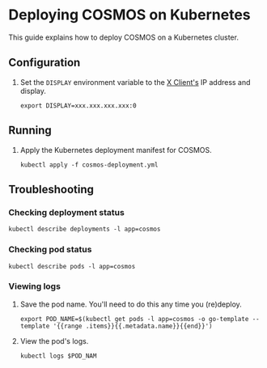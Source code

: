 # Deploying COSMOS on Kubernetes

This guide explains how to deploy COSMOS on a Kubernetes cluster.

## Configuration

1. Set the `DISPLAY` environment variable to the [X Client's](https://en.wikipedia.org/wiki/X_Window_System) IP address and display.
   ```
   export DISPLAY=xxx.xxx.xxx.xxx:0
   ```

## Running

1. Apply the Kubernetes deployment manifest for COSMOS.
   ```
   kubectl apply -f cosmos-deployment.yml
   ```

## Troubleshooting

### Checking deployment status

```
kubectl describe deployments -l app=cosmos
```

### Checking pod status

```
kubectl describe pods -l app=cosmos
```

### Viewing logs

1. Save the pod name. You'll need to do this any time you (re)deploy.
   ```
   export POD_NAME=$(kubectl get pods -l app=cosmos -o go-template --template '{{range .items}}{{.metadata.name}}{{end}}')
   ```

2. View the pod's logs.
   ```
   kubectl logs $POD_NAM
   ```
